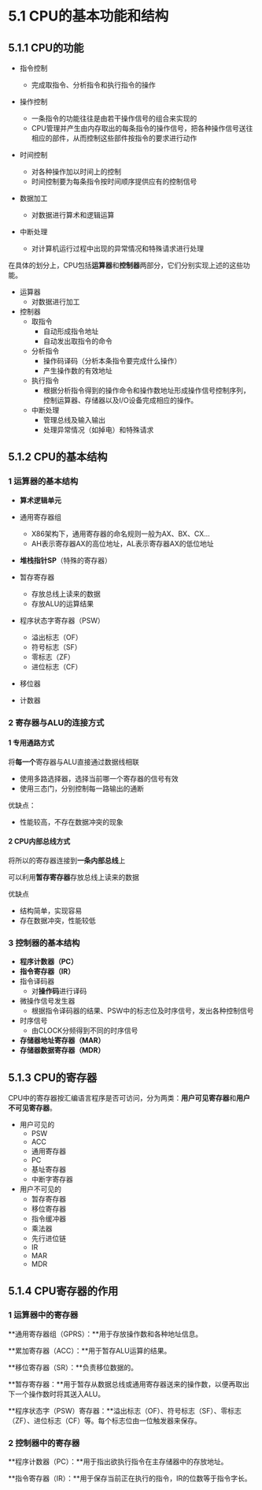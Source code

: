 # 5.1 CPU的基本功能和结构

## 5.1.1 CPU的功能

- 指令控制
  - 完成取指令、分析指令和执行指令的操作

- 操作控制
  - 一条指令的功能往往是由若干操作信号的组合来实现的
  - CPU管理并产生由内存取出的每条指令的操作信号，把各种操作信号送往相应的部件，从而控制这些部件按指令的要求进行动作

- 时间控制
  - 对各种操作加以时间上的控制
  - 时间控制要为每条指令按时间顺序提供应有的控制信号
- 数据加工
  - 对数据进行算术和逻辑运算
- 中断处理
  - 对计算机运行过程中出现的异常情况和特殊请求进行处理

在具体的划分上，CPU包括**运算器**和**控制器**两部分，它们分别实现上述的这些功能。

- 运算器
  - 对数据进行加工
- 控制器
  - 取指令
    - 自动形成指令地址
    - 自动发出取指令的命令
  - 分析指令
    - 操作码译码（分析本条指令要完成什么操作）
    - 产生操作数的有效地址
  - 执行指令
    - 根据分析指令得到的操作命令和操作数地址形成操作信号控制序列，控制运算器、存储器以及I/O设备完成相应的操作。
  - 中断处理
    - 管理总线及输入输出
    - 处理异常情况（如掉电）和特殊请求

## 5.1.2 CPU的基本结构

### 1 运算器的基本结构

- **算术逻辑单元**
- 通用寄存器组
  - X86架构下，通用寄存器的命名规则一般为AX、BX、CX…
  - AH表示寄存器AX的高位地址，AL表示寄存器AX的低位地址
- **堆栈指针SP**（特殊的寄存器）
- 暂存寄存器
  - 存放总线上读来的数据
  - 存放ALU的运算结果
- 程序状态字寄存器（PSW）
  - 溢出标志（OF）
  - 符号标志（SF）
  - 零标志（ZF）
  - 进位标志（CF）

- 移位器
- 计数器

### 2 寄存器与ALU的连接方式

#### 1 专用通路方式

将**每一个**寄存器与ALU直接通过数据线相联

- 使用多路选择器，选择当前哪一个寄存器的信号有效
- 使用三态门，分别控制每一路输出的通断

优缺点：

- 性能较高，不存在数据冲突的现象

#### 2 CPU内部总线方式

将所以的寄存器连接到**一条内部总线**上

可以利用**暂存寄存器**存放总线上读来的数据

优缺点

- 结构简单，实现容易
- 存在数据冲突，性能较低 

### 3 控制器的基本结构

- **程序计数器（PC）**
- **指令寄存器（IR）**
- 指令译码器
  - 对**操作码**进行译码
- 微操作信号发生器
  - 根据指令译码器的结果、PSW中的标志位及时序信号，发出各种控制信号
- 时序信号
  - 由CLOCK分频得到不同的时序信号
- **存储器地址寄存器（MAR）**
- **存储器数据寄存器（MDR）**

## 5.1.3 CPU的寄存器

CPU中的寄存器按汇编语言程序是否可访问，分为两类：**用户可见寄存器**和**用户不可见寄存器**。

- 用户可见的
  - PSW
  - ACC
  - 通用寄存器
  - PC
  - 基址寄存器
  - 中断字寄存器
- 用户不可见的
  - 暂存寄存器
  - 移位寄存器
  - 指令缓冲器
  - 乘法器
  - 先行进位链
  - IR
  - MAR
  - MDR

## 5.1.4 CPU寄存器的作用

### 1 运算器中的寄存器

**通用寄存器组（GPRS）：**用于存放操作数和各种地址信息。

**累加寄存器（ACC）：**用于暂存ALU运算的结果。

**移位寄存器（SR）：**负责移位数据的。

**暂存寄存器：**用于暂存从数据总线或通用寄存器送来的操作数，以便再取出下一个操作数时将其送入ALU。

**程序状态字（PSW）寄存器：**溢出标志（OF）、符号标志（SF）、零标志（ZF）、进位标志（CF）等。每个标志位由一位触发器来保存。

### 2 控制器中的寄存器

**程序计数器（PC）：**用于指出欲执行指令在主存储器中的存放地址。

**指令寄存器（IR）：**用于保存当前正在执行的指令，IR的位数等于指令字长。